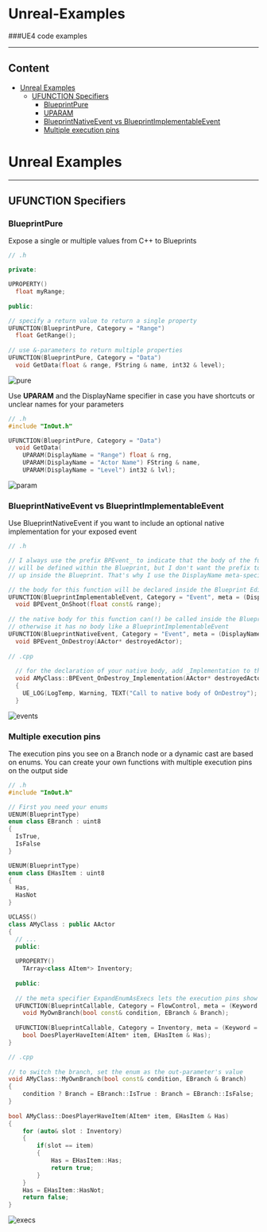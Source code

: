 # Unreal-Examples

###UE4 code examples
***

## Content

* [Unreal Examples](#Unreal_Examples)  
	* [UFUNCTION Specifiers](#UFUNCTION_Specifiers)  
		* [BlueprintPure](#BlueprintPure)   
		* [UPARAM](#UPARAM)   
		* [BlueprintNativeEvent vs BlueprintImplementableEvent](#BlueprintNativeEvent_vs_BlueprintImplementableEvent)   
		* [Multiple execution pins](#Multiple_execution_pins)   


<a name="Unreal_Examples"/>  

# Unreal Examples    
***  

<a name="UFUNCTION_Specifiers"/>  

## UFUNCTION Specifiers  

<a name="BlueprintPure"/>  

### BlueprintPure

Expose a single or multiple values from C++ to Blueprints

```c++
// .h

private:

UPROPERTY()
  float myRange;
  
public:

// specify a return value to return a single property
UFUNCTION(BlueprintPure, Category = "Range")
  float GetRange();  
  
// use &-parameters to return multiple properties
UFUNCTION(BlueprintPure, Category = "Data")
  void GetData(float & range, FString & name, int32 & level);
```

![pure](/images/pure.jpg)

<a name="UPARAM"/>  

Use **UPARAM** and the DisplayName specifier in case you have shortcuts or unclear names for your parameters

```c++
// .h
#include "InOut.h"

UFUNCTION(BlueprintPure, Category = "Data")
  void GetData(
    UPARAM(DisplayName = "Range") float & rng, 
    UPARAM(DisplayName = "Actor Name") FString & name, 
    UPARAM(DisplayName = "Level") int32 & lvl);
```

![param](/images/param.jpg)

<a name="BlueprintNativeEvent_vs_BlueprintImplementableEvent"/>  

### BlueprintNativeEvent vs BlueprintImplementableEvent

Use BlueprintNativeEvent if you want to include an optional native implementation for your exposed event

```c++
// .h

// I always use the prefix BPEvent_ to indicate that the body of the function 
// will be defined within the Blueprint, but I don't want the prefix to show 
// up inside the Blueprint. That's why I use the DisplayName meta-specifier

// the body for this function will be declared inside the Blueprint Editor
UFUNCTION(BlueprintImplementableEvent, Category = "Event", meta = (DisplayName = "OnShoot"))
  void BPEvent_OnShoot(float const& range);
  
// the native body for this function can(!) be called inside the Blueprint Editor
// otherwise it has no body like a BlueprintImplementableEvent
UFUNCTION(BlueprintNativeEvent, Category = "Event", meta = (DisplayName = "OnShoot"))
  void BPEvent_OnDestroy(AActor* destroyedActor);
  
// .cpp
  
  // for the declaration of your native body, add _Implementation to the function name
  void AMyClass::BPEvent_OnDestroy_Implementation(AActor* destroyedActor)
  {
    UE_LOG(LogTemp, Warning, TEXT("Call to native body of OnDestroy");
  }
```

![events](/images/events.jpg)

<a name="Multiple_execution_pins"/>  

### Multiple execution pins

The execution pins you see on a Branch node or a dynamic cast are based on enums. You can create your own functions with multiple execution pins on the output side

```c++
// .h
#include "InOut.h"

// First you need your enums
UENUM(BlueprintType)
enum class EBranch : uint8
{
  IsTrue,
  IsFalse
}

UENUM(BlueprintType)
enum class EHasItem : uint8
{
  Has,
  HasNot
}

UCLASS()
class AMyClass : public AActor
{
  // ...
  public:
  
  UPROPERTY()
    TArray<class AItem*> Inventory;
    
  public:
  
  // the meta specifier ExpandEnumAsExecs lets the execution pins show up in the Blueprint Editor
  UFUNCTION(BlueprintCallable, Category = FlowControl, meta = (Keyword = "if", ExpandEnumAsExecs="Branch"))
  	void MyOwnBranch(bool const& condition, EBranch & Branch);
    
  UFUNCTION(BlueprintCallable, Category = Inventory, meta = (Keyword = "has", ExpandEnumAsExecs="Has"))
  	bool DoesPlayerHaveItem(AItem* item, EHasItem & Has);
}
```

```c++
// .cpp
  
// to switch the branch, set the enum as the out-parameter's value
void AMyClass::MyOwnBranch(bool const& condition, EBranch & Branch)
{
    condition ? Branch = EBranch::IsTrue : Branch = EBranch::IsFalse;
}
   
bool AMyClass::DoesPlayerHaveItem(AItem* item, EHasItem & Has)
{
    for (auto& slot : Inventory)
    {
        if(slot == item)
        {
            Has = EHasItem::Has;
            return true;
        }
    }
    Has = EHasItem::HasNot;
    return false;
}
```

![execs](/images/execs.jpg)
